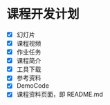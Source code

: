 # 课程开发计划

- [x] 幻灯片
- [x] 课程视频
- [x] 作业任务
- [x] 课程简介
- [x] 工具下载
- [x] 参考资料
- [x] DemoCode
- [x] 课程资料页面，即 README.md
